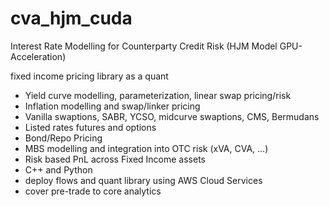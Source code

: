 # cva_hjm_cuda
Interest Rate Modelling for Counterparty Credit Risk (HJM Model GPU-Acceleration)

fixed income pricing library as a quant

*  Yield curve modelling, parameterization, linear swap pricing/risk
*  Inflation modelling and swap/linker pricing
*  Vanilla swaptions, SABR, YCSO, midcurve swaptions, CMS, Bermudans
*  Listed rates futures and options
*  Bond/Repo Pricing
*  MBS modelling and integration into OTC risk (xVA, CVA, ...)
*  Risk based PnL across Fixed Income assets
*  C++ and Python
*  deploy flows and quant library using AWS Cloud Services
*  cover pre-trade to core analytics
